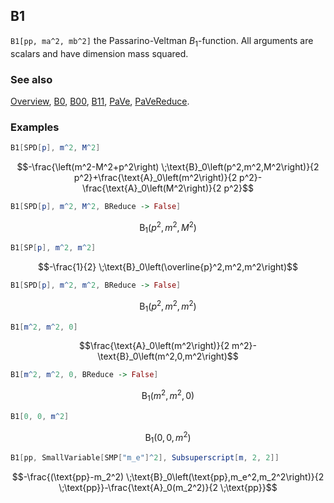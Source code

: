 ## B1

`B1[pp, ma^2, mb^2]` the Passarino-Veltman $B_1$-function. All arguments are scalars and have dimension mass squared.

### See also

[Overview](Extra/FeynCalc.md), [B0](B0.md), [B00](B00.md), [B11](B11.md), [PaVe](PaVe.md), [PaVeReduce](PaVeReduce.md).

### Examples

```mathematica
B1[SPD[p], m^2, M^2]
```

$$-\frac{\left(m^2-M^2+p^2\right) \;\text{B}_0\left(p^2,m^2,M^2\right)}{2 p^2}+\frac{\text{A}_0\left(m^2\right)}{2 p^2}-\frac{\text{A}_0\left(M^2\right)}{2 p^2}$$

```mathematica
B1[SPD[p], m^2, M^2, BReduce -> False]
```

$$\text{B}_1\left(p^2,m^2,M^2\right)$$

```mathematica
B1[SP[p], m^2, m^2]
```

$$-\frac{1}{2} \;\text{B}_0\left(\overline{p}^2,m^2,m^2\right)$$

```mathematica
B1[SPD[p], m^2, m^2, BReduce -> False]
```

$$\text{B}_1\left(p^2,m^2,m^2\right)$$

```mathematica
B1[m^2, m^2, 0]
```

$$\frac{\text{A}_0\left(m^2\right)}{2 m^2}-\text{B}_0\left(m^2,0,m^2\right)$$

```mathematica
B1[m^2, m^2, 0, BReduce -> False]
```

$$\text{B}_1\left(m^2,m^2,0\right)$$

```mathematica
B1[0, 0, m^2]
```

$$\text{B}_1\left(0,0,m^2\right)$$

```mathematica
B1[pp, SmallVariable[SMP["m_e"]^2], Subsuperscript[m, 2, 2]]
```

$$-\frac{(\text{pp}-m_2^2) \;\text{B}_0\left(\text{pp},m_e^2,m_2^2\right)}{2 \;\text{pp}}-\frac{\text{A}_0(m_2^2)}{2 \;\text{pp}}$$